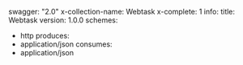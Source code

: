 swagger: "2.0"
x-collection-name: Webtask
x-complete: 1
info:
  title: Webtask
  version: 1.0.0
schemes:
- http
produces:
- application/json
consumes:
- application/json